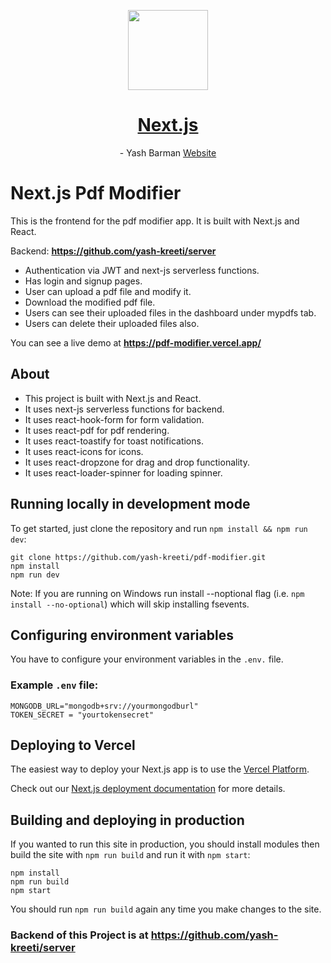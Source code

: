 <p align="center">
  <a href="https://nextjs.org">
    <picture>
      <source media="(prefers-color-scheme: dark)" srcset="https://assets.vercel.com/image/upload/v1662130559/nextjs/Icon_dark_background.png">
      <img src="https://assets.vercel.com/image/upload/v1662130559/nextjs/Icon_light_background.png" height="128">
    </picture>
    <h1 align="center">Next.js</h1>
  </a>
    <p align="center">- Yash Barman <a align="center" href="https://www.yashbarman.me/">Website</a></p>
</p>

# Next.js Pdf Modifier

This is the frontend for the pdf modifier app. It is built with Next.js and React.

Backend: **https://github.com/yash-kreeti/server**


* Authentication via JWT and next-js serverless functions.
* Has login and signup pages.
* User can upload a pdf file and modify it.
* Download the modified pdf file.
* Users can see their uploaded files in the dashboard under mypdfs tab.
* Users can delete their uploaded files also.

You can see a live demo at **https://pdf-modifier.vercel.app/**


## About

* This project is built with Next.js and React.
* It uses next-js serverless functions for backend.
* It uses react-hook-form for form validation.
* It uses react-pdf for pdf rendering.
* It uses react-toastify for toast notifications.
* It uses react-icons for icons.
* It uses react-dropzone for drag and drop functionality.
* It uses react-loader-spinner for loading spinner.


## Running locally in development mode

To get started, just clone the repository and run `npm install && npm run dev`:

    git clone https://github.com/yash-kreeti/pdf-modifier.git
    npm install
    npm run dev

Note: If you are running on Windows run install --noptional flag (i.e. `npm install --no-optional`) which will skip installing fsevents.

## Configuring environment variables

You have to configure your environment variables in the `.env.` file.

### Example `.env` file:
``````
MONGODB_URL="mongodb+srv://yourmongodburl"
TOKEN_SECRET = "yourtokensecret"
```````

## Deploying to Vercel

The easiest way to deploy your Next.js app is to use the [Vercel Platform](https://vercel.com/new?utm_medium=default-template&filter=next.js&utm_source=create-next-app&utm_campaign=create-next-app-readme).

Check out our [Next.js deployment documentation](https://nextjs.org/docs/deployment) for more details.

## Building and deploying in production

If you wanted to run this site in production, you should install modules then build the site with `npm run build` and run it with `npm start`:

    npm install
    npm run build
    npm start

You should run `npm run build` again any time you make changes to the site.


### Backend of this Project is at **https://github.com/yash-kreeti/server**
